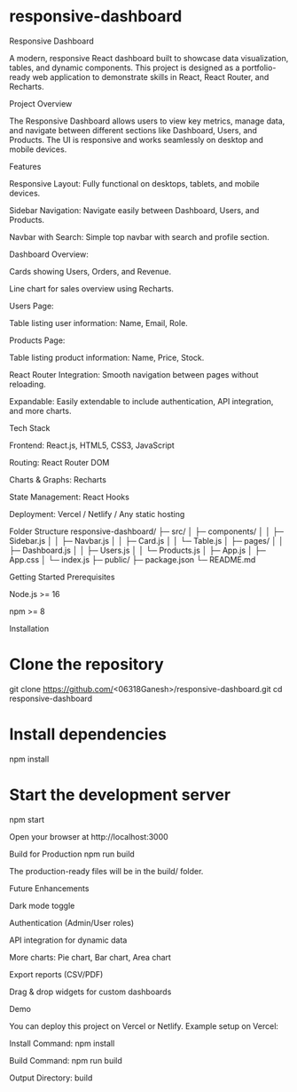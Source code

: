 # responsive-dashboard
Responsive Dashboard

A modern, responsive React dashboard built to showcase data visualization, tables, and dynamic components. This project is designed as a portfolio-ready web application to demonstrate skills in React, React Router, and Recharts.

Project Overview

The Responsive Dashboard allows users to view key metrics, manage data, and navigate between different sections like Dashboard, Users, and Products. The UI is responsive and works seamlessly on desktop and mobile devices.

Features

Responsive Layout: Fully functional on desktops, tablets, and mobile devices.

Sidebar Navigation: Navigate easily between Dashboard, Users, and Products.

Navbar with Search: Simple top navbar with search and profile section.

Dashboard Overview:

Cards showing Users, Orders, and Revenue.

Line chart for sales overview using Recharts.

Users Page:

Table listing user information: Name, Email, Role.

Products Page:

Table listing product information: Name, Price, Stock.

React Router Integration: Smooth navigation between pages without reloading.

Expandable: Easily extendable to include authentication, API integration, and more charts.

Tech Stack

Frontend: React.js, HTML5, CSS3, JavaScript

Routing: React Router DOM

Charts & Graphs: Recharts

State Management: React Hooks

Deployment: Vercel / Netlify / Any static hosting

Folder Structure
responsive-dashboard/
 ├─ src/
 │   ├─ components/
 │   │   ├─ Sidebar.js
 │   │   ├─ Navbar.js
 │   │   ├─ Card.js
 │   │   └─ Table.js
 │   ├─ pages/
 │   │   ├─ Dashboard.js
 │   │   ├─ Users.js
 │   │   └─ Products.js
 │   ├─ App.js
 │   ├─ App.css
 │   └─ index.js
 ├─ public/
 ├─ package.json
 └─ README.md

Getting Started
Prerequisites

Node.js >= 16

npm >= 8

Installation
# Clone the repository
git clone https://github.com/<06318Ganesh>/responsive-dashboard.git
cd responsive-dashboard

# Install dependencies
npm install

# Start the development server
npm start


Open your browser at http://localhost:3000

Build for Production
npm run build


The production-ready files will be in the build/ folder.

Future Enhancements

Dark mode toggle

Authentication (Admin/User roles)

API integration for dynamic data

More charts: Pie chart, Bar chart, Area chart

Export reports (CSV/PDF)

Drag & drop widgets for custom dashboards

Demo

You can deploy this project on Vercel or Netlify. Example setup on Vercel:

Install Command: npm install

Build Command: npm run build

Output Directory: build
